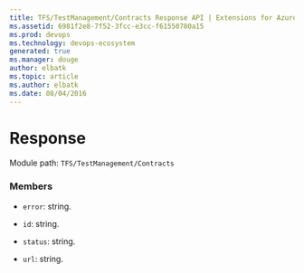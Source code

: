 ```yaml
---
title: TFS/TestManagement/Contracts Response API | Extensions for Azure DevOps Services
ms.assetid: 6981f2e8-7f52-3fcc-e3cc-f61550780a15
ms.prod: devops
ms.technology: devops-ecosystem
generated: true
ms.manager: douge
author: elbatk
ms.topic: article
ms.author: elbatk
ms.date: 08/04/2016
---
```


# Response

Module path: `TFS/TestManagement/Contracts`


### Members

* `error`: string. 

* `id`: string. 

* `status`: string. 

* `url`: string. 

